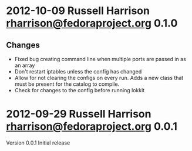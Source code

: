 # 2012-10-09  Russell Harrison  <rharrison@fedoraproject.org>  0.1.0

## Changes

* Fixed bug creating command line when multiple ports are passed in as an array
* Don't restart iptables unless the config has changed
* Allow for not clearing the configs on every run. Adds a new class that must be present for the catalog to compile.
* Check for changes to the config before running lokkit

# 2012-09-29  Russell Harrison  <rharrison@fedoraproject.org>  0.0.1

Version 0.0.1 Initial release

